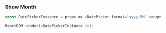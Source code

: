 ### Show Month

<!--start-code-->

```js
const DatePickerInstance = props => <DatePicker format="yyyy-MM" ranges={[]} />;

ReactDOM.render(<DatePickerInstance />);
```

<!--end-code-->
